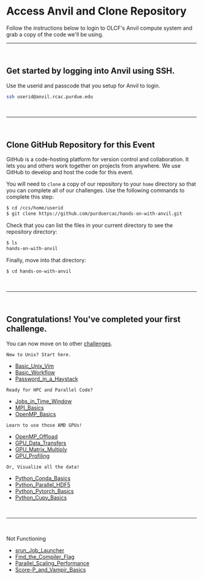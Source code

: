 # Access Anvil and Clone Repository

Follow the instructions below to login to OLCF's Anvil compute system and grab a copy of the code we'll be using.

<hr>

&nbsp;

## Get started by logging into Anvil using SSH. 
Use the userid and passcode that you setup for Anvil to login. 
```bash
ssh userid@anvil.rcac.purdue.edu
```
&nbsp;

<hr>

&nbsp;
## Clone GitHub Repository for this Event
GitHub is a code-hosting platform for version control and collaboration. It lets you and others work together on projects from anywhere. We use GitHub to develop and host the code for this event. 

You will need to `clone` a copy of our repository to your `home` directory so that you can complete all of our challenges. Use the following commands to complete this step:
```bash
$ cd /ccs/home/userid
$ git clone https://github.com/purduercac/hands-on-with-anvil.git
```

Check that you can list the files in your current directory to see the repository directory: 
```bash
$ ls
hands-on-with-anvil
```

Finally, move into that directory:
```bash
$ cd hands-on-with-anvil
```

&nbsp;

<hr>

&nbsp;
## Congratulations! You've completed your first challenge. 
You can now move on to other [challenges](../). 

``` 
New to Unix? Start here.
```
- [Basic_Unix_Vim](Basic_Unix_Vim)
- [Basic_Workflow](Basic_Workflow)
- [Password_in_a_Haystack](Password_in_a_Haystack)

```
Ready for HPC and Parallel Code?
```
- [Jobs_in_Time_Window](Jobs_in_Time_Window)
- [MPI_Basics](MPI_Basics)
- [OpenMP_Basics](OpenMP_Basics)

```
Learn to use those AMD GPUs!
```
- [OpenMP_Offload](OpenMP_Offload)
- [GPU_Data_Transfers](GPU_Data_Transfers)
- [GPU_Matrix_Multiply](GPU_Matrix_Multiply)
- [GPU_Profiling](GPU_Profiling)

```
Or, Visualize all the data!
```
- [Python_Conda_Basics](Python_Conda_Basics)
- [Python_Parallel_HDF5](Python_Parallel_HDF5)
- [Python_Pytorch_Basics](Python_Pytorch_Basics)
- [Python_Cupy_Basics](Python_Cupy_Basics)

&nbsp;

<hr>

&nbsp;


Not Functioning
- [srun_Job_Launcher](jsrun_Job_Launcher)
- [Find_the_Compiler_Flag](Find_the_Compiler_Flag)
- [Parallel_Scaling_Performance](Parallel_Scaling_Performance)
- [Score-P_and_Vampir_Basics](Score-P_and_Vampir_Basics)



